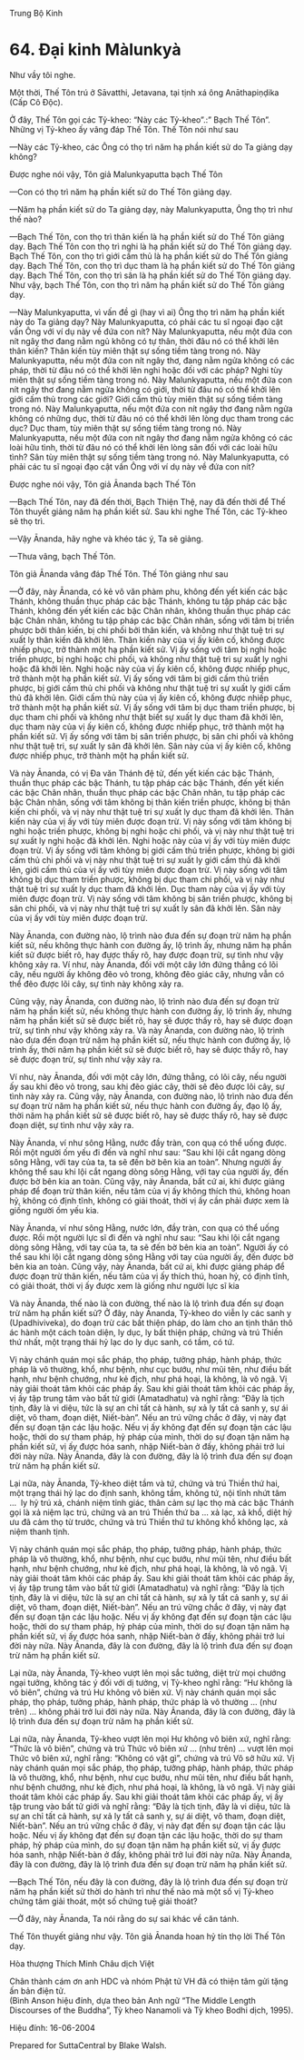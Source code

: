  

Trung Bộ Kinh

# 64\. Ðại kinh Màlunkyà

Như vầy tôi nghe.

Một thời, Thế Tôn trú ở Sāvatthi, Jetavana, tại tịnh xá ông Anāthapiṇḍika (Cấp Cô Ðộc).

Ở đây, Thế Tôn gọi các Tỷ-kheo: “Này các Tỷ-kheo”.:” Bạch Thế Tôn”. Những vị Tỷ-kheo ấy vâng đáp Thế Tôn. Thế Tôn nói như sau

—Này các Tỷ-kheo, các Ông có thọ trì năm hạ phần kiết sử do Ta giảng dạy không?

Ðược nghe nói vậy, Tôn giả Malunkyaputta bạch Thế Tôn

—Con có thọ trì năm hạ phần kiết sử do Thế Tôn giảng dạy.

—Năm hạ phần kiết sử do Ta giảng dạy, này Malunkyaputta, Ông thọ trì như thế nào?

—Bạch Thế Tôn, con thọ trì thân kiến là hạ phần kiết sử do Thế Tôn giảng dạy. Bạch Thế Tôn con thọ trì nghi là hạ phần kiết sử do Thế Tôn giảng dạy. Bạch Thế Tôn, con thọ trì giới cấm thủ là hạ phần kiết sử do Thế Tôn giảng dạy. Bạch Thế Tôn, con thọ trì dục tham là hạ phần kiết sử do Thế Tôn giảng dạy. Bạch Thế Tôn, con thọ trì sân là hạ phần kiết sử do Thế Tôn giảng dạy. Như vậy, bạch Thế Tôn, con thọ trì năm hạ phần kiết sử do Thế Tôn giảng dạy.

—Này Malunkyaputta, vì vấn đề gì (hay vì ai) Ông thọ trì năm hạ phần kiết này do Ta giảng dạy? Này Malunkyaputta, có phải các tu sĩ ngoại đạo cật vấn Ông với ví dụ này về đứa con nít? Này Malunkyaputta, nếu một đứa con nít ngây thơ đang nằm ngủ không có tự thân, thời đâu nó có thể khởi lên thân kiến? Thân kiến tùy miên thật sự sống tiềm tàng trong nó. Này Malunkyaputta, nếu một đứa con nít ngây thơ, đang nằm ngửa không có các pháp, thời từ đâu nó có thể khởi lên nghi hoặc đối với các pháp? Nghi tùy miên thật sự sống tiềm tàng trong nó. Này Malunkyaputta, nếu một đứa con nít ngây thơ đang nằm ngửa không có giới, thời từ đâu nó có thể khởi lên giới cấm thủ trong các giới? Giới cấm thủ tùy miên thật sự sống tiềm tàng trong nó. Này Malunkyaputta, nếu một đứa con nít ngây thơ đang nằm ngửa không có những dục, thời từ đâu nó có thể khởi lên lòng dục tham trong các dục? Dục tham, tùy miên thật sự sống tiềm tàng trong nó. Này Malunkyaputta, nếu một đứa con nít ngây thơ đang nằm ngửa không có các loài hữu tình, thời từ đâu nó có thể khởi lên lòng sân đối với các loài hữu tình? Sân tùy miên thật sự sống tiềm tàng trong nó. Này Malunkyaputta, có phải các tu sĩ ngoại đạo cật vấn Ông với ví dụ này về đứa con nít?

Ðược nghe nói vậy, Tôn giả Ānanda bạch Thế Tôn

—Bạch Thế Tôn, nay đã đến thời, Bạch Thiện Thệ, nay đã đến thời để Thế Tôn thuyết giảng năm hạ phần kiết sử. Sau khi nghe Thế Tôn, các Tỷ-kheo sẽ thọ trì.

—Vậy Ānanda, hãy nghe và khéo tác ý, Ta sẽ giảng.

—Thưa vâng, bạch Thế Tôn.

Tôn giả Ānanda vâng đáp Thế Tôn. Thế Tôn giảng như sau

—Ở đây, này Ānanda, có kẻ vô văn phàm phu, không đến yết kiến các bậc Thánh, không thuần thục pháp các bậc Thánh, không tu tập pháp các bậc Thánh, không đến yết kiến các bậc Chân nhân, không thuần thục pháp các bậc Chân nhân, không tu tập pháp các bậc Chân nhân, sống với tâm bị triền phược bởi thân kiến, bị chi phối bởi thân kiến, và không như thật tuệ tri sự xuất ly thân kiến đã khởi lên. Thân kiến này của vị ấy kiên cố, không được nhiếp phục, trở thành một hạ phần kiết sử. Vị ấy sống với tâm bị nghi hoặc triền phược, bị nghi hoặc chi phối, và không như thật tuệ tri sự xuất ly nghi hoặc đã khởi lên. Nghi hoặc này của vị ấy kiên cố, không được nhiếp phục, trở thành một hạ phần kiết sử. Vị ấy sống với tâm bị giới cấm thủ triền phược, bị giới cấm thủ chi phối và không như thật tuệ tri sự xuất ly giới cấm thủ đã khởi lên. Giới cấm thủ này của vị ấy kiên cố, không được nhiếp phục, trở thành một hạ phần kiết sử. Vị ấy sống với tâm bị dục tham triền phược, bị dục tham chi phối và không như thật biết sự xuất ly dục tham đã khởi lên, dục tham này của vị ấy kiên cố, không được nhiếp phục, trở thành một hạ phần kiết sử. Vị ấy sống với tâm bị sân triền phược, bị sân chi phối và không như thật tuệ tri, sự xuất ly sân đã khởi lên. Sân này của vị ấy kiên cố, không được nhiếp phục, trở thành một hạ phần kiết sử.

Và này Ānanda, có vị Ða văn Thánh đệ tử, đến yết kiến các bậc Thánh, thuần thục pháp các bậc Thánh, tu tập pháp các bậc Thánh, đến yết kiến các bậc Chân nhân, thuần thục pháp các bậc Chân nhân, tu tập pháp các bậc Chân nhân, sống với tâm không bị thân kiến triền phược, không bị thân kiến chi phối, và vị này như thật tuệ tri sự xuất ly dục tham đã khởi lên. Thân kiến này của vị ấy với tùy miên được đoạn trừ. Vị này sống với tâm không bị nghi hoặc triền phược, không bị nghi hoặc chi phối, và vị này như thật tuệ tri sự xuất ly nghi hoặc đã khởi lên. Nghi hoặc này của vị ấy với tùy miên được đoạn trừ. Vị ấy sống với tâm không bị giới cấm thủ triền phược, không bị giới cấm thủ chi phối và vị này như thật tuệ tri sự xuất ly giới cấm thủ đã khởi lên, giới cấm thủ của vị ấy với tùy miên được đoạn trừ. Vị này sống với tâm không bị dục tham triền phược, không bị dục tham chi phối, và vị này như thật tuệ tri sự xuất ly dục tham đã khởi lên. Dục tham này của vị ấy với tùy miên được đoạn trừ. Vị này sống với tâm không bị sân triền phược, không bị sân chi phối, và vị này như thật tuệ tri sự xuất ly sân đã khởi lên. Sân này của vị ấy với tùy miên được đoạn trừ.

Này Ānanda, con đường nào, lộ trình nào đưa đến sự đoạn trừ năm hạ phần kiết sử, nếu không thực hành con đường ấy, lộ trình ấy, nhưng năm hạ phần kiết sử được biết rõ, hay được thấy rõ, hay được đoạn trừ, sự tình như vậy không xảy ra. Ví như, này Ānanda, đối với một cây lớn đứng thẳng có lõi cây, nếu người ấy không đẽo vỏ trong, không đẽo giác cây, nhưng vẫn có thể đẽo được lõi cây, sự tình này không xảy ra.

Cũng vậy, này Ānanda, con đường nào, lộ trình nào đưa đến sự đoạn trừ năm hạ phần kiết sử, nếu không thực hành con đường ấy, lộ trình ấy, nhưng năm hạ phần kiết sử sẽ được biết rõ, hay sẽ được thấy rõ, hay sẽ được đoạn trừ, sự tình như vậy không xảy ra. Và này Ānanda, con đường nào, lộ trình nào đưa đến đoạn trừ năm hạ phần kiết sử, nếu thực hành con đường ấy, lộ trình ấy, thời năm hạ phần kiết sử sẽ được biết rõ, hay sẽ được thấy rõ, hay sẽ được đoạn trừ, sự tình như vậy xảy ra.

Ví như, này Ānanda, đối với một cây lớn, đứng thẳng, có lõi cây, nếu người ấy sau khi đẽo vỏ trong, sau khi đẽo giác cây, thời sẽ đẽo được lõi cây, sự tình này xảy ra. Cũng vậy, này Ānanda, con đường nào, lộ trình nào đưa đến sự đoạn trừ năm hạ phần kiết sử, nếu thực hành con đường ấy, đạo lộ ấy, thời năm hạ phần kiết sử sẽ được biết rõ, hay sẽ được thấy rõ, hay sẽ được đoạn diệt, sự tình như vậy xảy ra.

Này Ānanda, ví như sông Hằng, nước đầy tràn, con quạ có thể uống được. Rồi một người ốm yếu đi đến và nghĩ như sau: “Sau khi lội cắt ngang dòng sông Hằng, với tay của ta, ta sẽ đến bờ bên kia an toàn”. Nhưng người ấy không thể sau khi lội cắt ngang dòng sông Hằng, với tay của người ấy, đến được bờ bên kia an toàn. Cũng vậy, này Ānanda, bất cứ ai, khi được giảng pháp để đoạn trừ thân kiến, nếu tâm của vị ấy không thích thú, không hoan hỷ, không có định tĩnh, không có giải thoát, thời vị ấy cần phải được xem là giống người ốm yếu kia.

Này Ānanda, ví như sông Hằng, nước lớn, đầy tràn, con quạ có thể uống được. Rồi một người lực sĩ đi đến và nghĩ như sau: “Sau khi lội cắt ngang dòng sông Hằng, với tay của ta, ta sẽ đến bờ bên kia an toàn”. Người ấy có thể sau khi lội cắt ngang dòng sông Hằng với tay của người ấy, đến được bờ bên kia an toàn. Cũng vậy, này Ānanda, bất cứ ai, khi được giảng pháp để được đoạn trừ thân kiến, nếu tâm của vị ấy thích thú, hoan hỷ, có định tĩnh, có giải thoát, thời vị ấy được xem là giống như người lực sĩ kia

Và này Ānanda, thế nào là con đường, thế nào là lộ trình đưa đến sự đoạn trừ năm hạ phần kiết sử? Ở đây, này Ānanda, Tỷ-kheo do viễn ly các sanh y (Upadhiviveka), do đoạn trừ các bất thiện pháp, do làm cho an tịnh thân thô ác hành một cách toàn diện, ly dục, ly bất thiện pháp, chứng và trú Thiền thứ nhất, một trạng thái hỷ lạc do ly dục sanh, có tầm, có tứ.

Vị này chánh quán mọi sắc pháp, thọ pháp, tưởng pháp, hành pháp, thức pháp là vô thường, khổ, như bệnh, như cục bướu, như mũi tên, như điều bất hạnh, như bệnh chướng, như kẻ địch, như phá hoại, là không, là vô ngã. Vị này giải thoát tâm khỏi các pháp ấy. Sau khi giải thoát tâm khỏi các pháp ấy, vị ấy tập trung tâm vào bất tử giới (Amatadhatu) và nghĩ rằng: “Ðây là tịch tịnh, đây là vi diệu, tức là sự an chỉ tất cả hành, sự xả ly tất cả sanh y, sự ái diệt, vô tham, đoạn diệt, Niết-bàn”. Nếu an trú vững chắc ở đây, vị này đạt đến sự đoạn tận các lậu hoặc. Nếu vị ấy không đạt đến sự đoạn tận các lậu hoặc, thời do sự tham pháp, hỷ pháp của mình, thời do sự đoạn tận năm hạ phần kiết sử, vị ấy được hóa sanh, nhập Niết-bàn ở đấy, không phải trở lui đời này nữa. Này Ānanda, đây là con đường, đây là lộ trình đưa đến sự đoạn trừ năm hạ phần kiết sử.

Lại nữa, này Ānanda, Tỷ-kheo diệt tầm và tứ, chứng và trú Thiền thứ hai, một trạng thái hỷ lạc do định sanh, không tầm, không tứ, nội tĩnh nhứt tâm …  ly hỷ trú xả, chánh niệm tỉnh giác, thân cảm sự lạc thọ mà các bậc Thánh gọi là xả niệm lạc trú, chứng và an trú Thiền thứ ba … xả lạc, xả khổ, diệt hỷ ưu đã cảm thọ từ trước, chứng và trú Thiền thứ tư không khổ không lạc, xả niệm thanh tịnh.

Vị này chánh quán mọi sắc pháp, thọ pháp, tưởng pháp, hành pháp, thức pháp là vô thường, khổ, như bệnh, như cục bướu, như mũi tên, như điều bất hạnh, như bệnh chướng, như kẻ địch, như phá hoại, là không, là vô ngã. Vị này giải thoát tâm khỏi các pháp ấy. Sau khi giải thoát tâm khỏi các pháp ấy, vị ấy tập trung tâm vào bất tử giới (Amatadhatu) và nghĩ rằng: “Ðây là tịch tịnh, đây là vi diệu, tức là sự an chỉ tất cả hành, sự xả ly tất cả sanh y, sự ái diệt, vô tham, đoạn diệt, Niết-bàn”. Nếu an trú vững chắc ở đây, vị này đạt đến sự đoạn tận các lậu hoặc. Nếu vị ấy không đạt đến sự đoạn tận các lậu hoặc, thời do sự tham pháp, hỷ pháp của mình, thời do sự đoạn tận năm hạ phần kiết sử, vị ấy được hóa sanh, nhập Niết-bàn ở đấy, không phải trở lui đời này nữa. Này Ānanda, đây là con đường, đây là lộ trình đưa đến sự đoạn trừ năm hạ phần kiết sử.

Lại nữa, này Ānanda, Tỷ-kheo vượt lên mọi sắc tưởng, diệt trừ mọi chướng ngại tưởng, không tác ý đối với dị tưởng, vị Tỷ-kheo nghĩ rằng: “Hư không là vô biên”, chứng và trú Hư không vô biên xứ. Vị này chánh quán mọi sắc pháp, thọ pháp, tưởng pháp, hành pháp, thức pháp là vô thường … (như trên) … không phải trở lui đời này nữa. Này Ānanda, đây là con đường, đây là lộ trình đưa đến sự đoạn trừ năm hạ phần kiết sử.

Lại nữa, này Ānanda, Tỷ-kheo vượt lên mọi Hư không vô biên xứ, nghĩ rằng: “Thức là vô biên”, chứng và trú Thức vô biên xứ … (như trên) … vượt lên mọi Thức vô biên xứ, nghĩ rằng: “Không có vật gì”, chứng và trú Vô sở hữu xứ. Vị này chánh quán mọi sắc pháp, thọ pháp, tưởng pháp, hành pháp, thức pháp là vô thường, khổ, như bệnh, như cục bướu, như mũi tên, như điều bất hạnh, như bệnh chướng, như kẻ địch, như phá hoại, là không, là vô ngã. Vị này giải thoát tâm khỏi các pháp ấy. Sau khi giải thoát tâm khỏi các pháp ấy, vị ấy tập trung vào bất tử giới và nghĩ rằng: “Ðây là tịch tịnh, đây là vi diệu, tức là sự an chỉ tất cả hành, sự xả ly tất cả sanh y, sự ái diệt, vô tham, đoạn diệt, Niết-bàn”. Nếu an trú vững chắc ở đây, vị này đạt đến sự đoạn tận các lậu hoặc. Nếu vị ấy không đạt đến sự đoạn tận các lậu hoặc, thời do sự tham pháp, hỷ pháp của mình, do sự đoạn tận năm hạ phần kiết sử, vị ấy được hóa sanh, nhập Niết-bàn ở đấy, không phải trở lui đời này nữa. Này Ānanda, đây là con đường, đây là lộ trình đưa đến sự đoạn trừ năm hạ phần kiết sử.

—Bạch Thế Tôn, nếu đây là con đường, đây là lộ trình đưa đến sự đoạn trừ năm hạ phần kiết sử thời do hành trì như thế nào mà một số vị Tỷ-kheo chứng tâm giải thoát, một số chứng tuệ giải thoát?

—Ở đây, này Ānanda, Ta nói rằng do sự sai khác về căn tánh.

Thế Tôn thuyết giảng như vậy. Tôn giả Ānanda hoan hỷ tín thọ lời Thế Tôn dạy.

Hòa thượng Thích Minh Châu dịch Việt

Chân thành cám ơn anh HDC và nhóm Phật tử VH đã có thiện tâm gửi tặng ấn bản điện tử.  
(Bình Anson hiệu đính, dựa theo bản Anh ngữ “The Middle Length Discourses of the Buddha”, Tỳ kheo Nanamoli và Tỳ kheo Bodhi dịch, 1995).

Hiệu đính: 16-06-2004

Prepared for SuttaCentral by Blake Walsh.